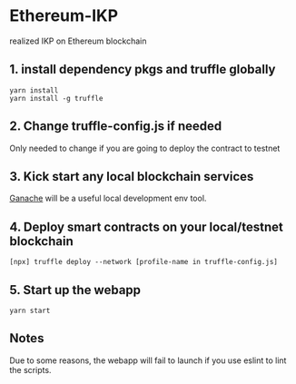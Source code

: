# Ethereum-IKP
realized IKP on Ethereum blockchain


## 1. install dependency pkgs and truffle globally

```
yarn install
yarn install -g truffle
```

## 2. Change truffle-config.js if needed

Only needed to change if you are going to deploy the contract to testnet

## 3. Kick start any local blockchain services

[Ganache](https://www.trufflesuite.com/ganache) will be a useful local development env tool.

## 4. Deploy smart contracts on your local/testnet blockchain
```
[npx] truffle deploy --network [profile-name in truffle-config.js]
```
## 5. Start up the webapp
```
yarn start
```

## Notes
Due to some reasons, the webapp will fail to launch if you use eslint to lint the scripts.